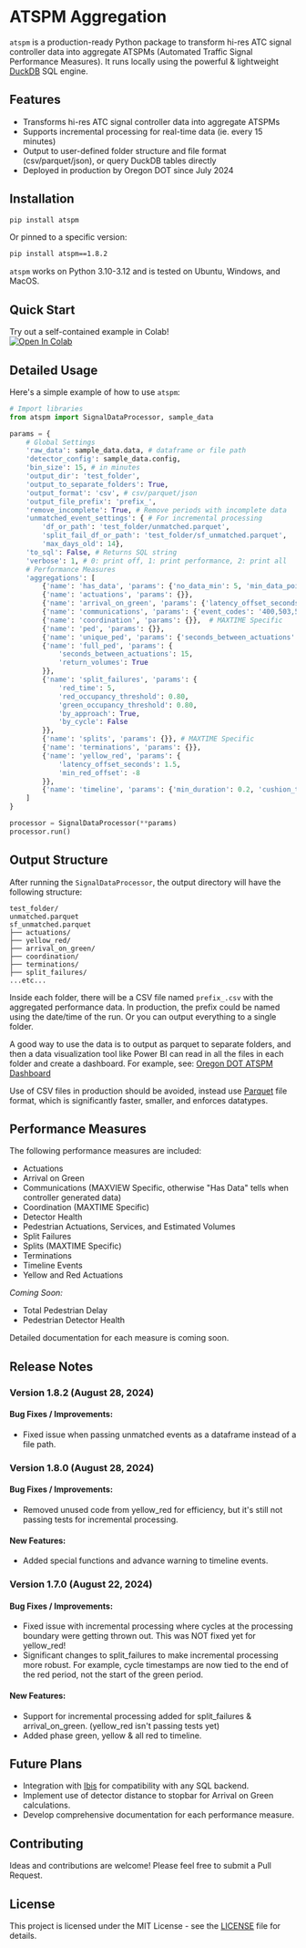 # ATSPM Aggregation

`atspm` is a production-ready Python package to transform hi-res ATC signal controller data into aggregate ATSPMs (Automated Traffic Signal Performance Measures). It runs locally using the powerful & lightweight [DuckDB](https://duckdb.org/) SQL engine.

## Features

- Transforms hi-res ATC signal controller data into aggregate ATSPMs
- Supports incremental processing for real-time data (ie. every 15 minutes)
- Output to user-defined folder structure and file format (csv/parquet/json), or query DuckDB tables directly
- Deployed in production by Oregon DOT since July 2024

## Installation

```bash
pip install atspm
```
Or pinned to a specific version:
```bash
pip install atspm==1.8.2 
```
`atspm` works on Python 3.10-3.12 and is tested on Ubuntu, Windows, and MacOS.

## Quick Start

Try out a self-contained example in Colab!<br>
[![Open In Colab](https://colab.research.google.com/assets/colab-badge.svg)](https://colab.research.google.com/drive/14SPXPjpwbBEPpjKBN5s4LoqtHWSllvip?usp=sharing)

## Detailed Usage

Here's a simple example of how to use `atspm`:

```python
# Import libraries
from atspm import SignalDataProcessor, sample_data

params = {
    # Global Settings
    'raw_data': sample_data.data, # dataframe or file path
    'detector_config': sample_data.config,
    'bin_size': 15, # in minutes
    'output_dir': 'test_folder',
    'output_to_separate_folders': True,
    'output_format': 'csv', # csv/parquet/json
    'output_file_prefix': 'prefix_',
    'remove_incomplete': True, # Remove periods with incomplete data
    'unmatched_event_settings': { # For incremental processing
        'df_or_path': 'test_folder/unmatched.parquet',
        'split_fail_df_or_path': 'test_folder/sf_unmatched.parquet',
        'max_days_old': 14},
    'to_sql': False, # Returns SQL string
    'verbose': 1, # 0: print off, 1: print performance, 2: print all
    # Performance Measures
    'aggregations': [
        {'name': 'has_data', 'params': {'no_data_min': 5, 'min_data_points': 3}},
        {'name': 'actuations', 'params': {}},
        {'name': 'arrival_on_green', 'params': {'latency_offset_seconds': 0}},
        {'name': 'communications', 'params': {'event_codes': '400,503,502'}},# MAXVIEW Specific
        {'name': 'coordination', 'params': {}},  # MAXTIME Specific
        {'name': 'ped', 'params': {}},
        {'name': 'unique_ped', 'params': {'seconds_between_actuations': 15}},
        {'name': 'full_ped', 'params': {
            'seconds_between_actuations': 15,
            'return_volumes': True
        }},
        {'name': 'split_failures', 'params': {
            'red_time': 5,
            'red_occupancy_threshold': 0.80,
            'green_occupancy_threshold': 0.80,
            'by_approach': True,
            'by_cycle': False
        }},
        {'name': 'splits', 'params': {}}, # MAXTIME Specific
        {'name': 'terminations', 'params': {}},
        {'name': 'yellow_red', 'params': {
            'latency_offset_seconds': 1.5,
            'min_red_offset': -8
        }},
        {'name': 'timeline', 'params': {'min_duration': 0.2, 'cushion_time': 60}},
    ]
}

processor = SignalDataProcessor(**params)
processor.run()
```

## Output Structure

After running the `SignalDataProcessor`, the output directory will have the following structure:

```
test_folder/
unmatched.parquet
sf_unmatched.parquet
├── actuations/
├── yellow_red/
├── arrival_on_green/
├── coordination/
├── terminations/
├── split_failures/
...etc...
```

Inside each folder, there will be a CSV file named `prefix_.csv` with the aggregated performance data. In production, the prefix could be named using the date/time of the run. Or you can output everything to a single folder.

A good way to use the data is to output as parquet to separate folders, and then a data visualization tool like Power BI can read in all the files in each folder and create a dashboard. For example, see: [Oregon DOT ATSPM Dashboard](https://app.powerbigov.us/view?r=eyJrIjoiNzhmNTUzNDItMzkzNi00YzZhLTkyYWQtYzM1OGExMDk3Zjk1IiwidCI6IjI4YjBkMDEzLTQ2YmMtNGE2NC04ZDg2LTFjOGEzMWNmNTkwZCJ9)

Use of CSV files in production should be avoided, instead use [Parquet](https://parquet.apache.org/) file format, which is significantly faster, smaller, and enforces datatypes.

## Performance Measures

The following performance measures are included:

- Actuations
- Arrival on Green
- Communications (MAXVIEW Specific, otherwise "Has Data" tells when controller generated data)
- Coordination (MAXTIME Specific)
- Detector Health
- Pedestrian Actuations, Services, and Estimated Volumes
- Split Failures
- Splits (MAXTIME Specific)
- Terminations
- Timeline Events
- Yellow and Red Actuations

*Coming Soon:*
- Total Pedestrian Delay
- Pedestrian Detector Health

Detailed documentation for each measure is coming soon.

## Release Notes

### Version 1.8.2 (August 28, 2024)

#### Bug Fixes / Improvements:
- Fixed issue when passing unmatched events as a dataframe instead of a file path.

### Version 1.8.0 (August 28, 2024)

#### Bug Fixes / Improvements:
- Removed unused code from yellow_red for efficiency, but it's still not passing tests for incremental processing.

#### New Features:
- Added special functions and advance warning to timeline events.

### Version 1.7.0 (August 22, 2024)

#### Bug Fixes / Improvements:
- Fixed issue with incremental processing where cycles at the processing boundary were getting thrown out. This was NOT fixed yet for yellow_red!
- Significant changes to split_failures to make incremental processing more robust. For example, cycle timestamps are now tied to the end of the red period, not the start of the green period. 

#### New Features:
- Support for incremental processing added for split_failures & arrival_on_green. (yellow_red isn't passing tests yet)
- Added phase green, yellow & all red to timeline. 

## Future Plans

- Integration with [Ibis](https://ibis-project.org/) for compatibility with any SQL backend.
- Implement use of detector distance to stopbar for Arrival on Green calculations.
- Develop comprehensive documentation for each performance measure.

## Contributing

Ideas and contributions are welcome! Please feel free to submit a Pull Request.

## License

This project is licensed under the MIT License - see the [LICENSE](LICENSE) file for details.
